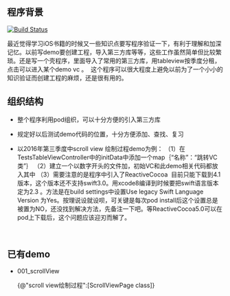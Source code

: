 ## 程序背景


[![Build Status](https://travis-ci.org/hdw09/learn-iOS-demos.svg?branch=master)](https://travis-ci.org/hdw09/learn-iOS-demos)



最近觉得学习iOS书籍的时候又一些知识点要写程序验证一下，有利于理解和加深记忆。以前写demo要创建工程，导入第三方库等等，这些工作虽然简单但比较繁琐。还是写一个壳程序，里面导入了常用的第三方库，用tableview按季度分租，点击可以进入某个demo vc 。  这个程序可以很大程度上避免以前为了一个小小的知识验证而创建工程的麻烦，还是很有用的。

## 组织结构

- 整个程序利用pod组织，可以十分方便的引入第三方库

- 规定好以后测试demo代码的位置，十分方便添加、查找、复习

- 以2016年第三季度中scroll view 绘制过程demo为例：
  （1）在TestsTableViewController中的initData中添加一个map｛“名称”：“跳转VC类”｝
  （2）建立一个以数字开头的文件加，初始VC和此demo相关代码都放入其中
  （3）需要注意的是程序中引入了ReactiveCocoa  目前只能下载到4.1版本，这个版本还不支持swift3.0。用xcode8编译到时候要把swift语言版本定为2.3 。方法是在build settings中设置Use legacy Swift Language Version 为Yes。按理说设就设呗，可关键是每次pod install后这个设置总是被置为NO，还没找到解决方法，先备注一下吧。等ReactiveCocoa5.0可以在pod上下载后，这个问题应该迎刃而解了。

  ​

## 已有demo

- 001_scrollView

  {@"scroll view绘制过程":[ScrollViewPage class]}​

